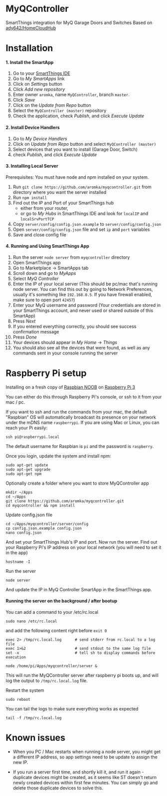 # MyQController

SmartThings integration for MyQ Garage Doors and Switches
Based on [ady642/HomeCloudHub](https://github.com/ady624/HomeCloudHub)

# Installation

#### 1. Install the SmartApp

 1. Go to your [SmartThings IDE](https://graph.api.smartthings.com/login/auth)
 1. Go to *My SmartApps* link 
 1. Click on *Settings* button 
 1. Click *Add new repository*
 1. Enter owner `aromka`, name `MyQController`, branch `master`. 
 1. Click *Save*
 1. Click on the *Update from Repo* button 
 1. Select the `MyQController (master)` repository
 1. Check the application, check *Publish*, and click *Execute Update*
 
#### 2. Install Device Handlers
 
 1. Go to *My Device Handlers*
 1. Click on *Update from Repo* button and select `MyQController (master)`
 1. Select devices that you want to install (Garage Door, Switch)
 1. check *Publish*, and click *Execute Update*

#### 3. Installing Local Server

Prerequisites: You must have node and npm installed on your system.

 1. Run `git clone https://github.com/aromka/myqcontroller.git` from directory where you want the server installed
 1. Run `npm install`
 1. Find out the IP and Port of your SmartThings hub 
    - either from your router, 
    - or go to *My Hubs* in SmartThings IDE and look for `localIP` and `localSrvPortTCP`
 1. Copy `server/config/config.json.example` to `server/config/config.json` 
 1. Open `server/config/config.json` file and set `ip` and `port` variables
 1. Save and close config file

#### 4. Running and Using SmartThings App

 1. Run the server `node server` from `myqcontroller` directory
 1. Open SmartThings app
 1. Go to Marketplace -> SmartApps tab
 1. Scroll down and go to *MyApps*
 1. Select *MyQ Controller*
 1. Enter the IP of your local server 
    (This should be pc/mac that's running node server. You can find this out by going to Network Preferences, usually it's something like `192.168.0.5`. If you have firewall enabled, make sure to open port `42457`)
 1. Enter your MyQ username and password 
    (Your credentials are stored in your SmartThings account, and never used or shared outside of this SmartApp)
 1. Press *Next*
 1. If you entered everything correctly, you should see success confirmation message
 1. Press *Done*
 1. Your devices should appear in *My Home* -> *Things*
 1. You should also see all the devices that were found, as well as any commands sent in your console running the server
    
    
# Raspberry Pi setup

Installing on a fresh copy of [Raspbian NOOB](https://www.raspberrypi.org/downloads/noobs/) on [Raspberry Pi 3](https://www.amazon.com/gp/product/B01CD5VC92/ref=as_li_tl?ie=UTF8&camp=1789&creative=9325&creativeASIN=B01CD5VC92&linkCode=as2&tag=aromka-20&linkId=ae74c6aa2ea4a794b8662d6c9dcdc464)

You can either do this through Raspberry Pi's console, or ssh to it from your mac / pc.

If you want to ssh and run the commands from your mac, the default "Raspbian" OS will automatically broadcast its presence on your network under the mDNS name `raspberrypi`. If you are using Mac or Linux, you can reach your Pi easily:

    ssh pi@raspberrypi.local
    
The default username for Raspbian is `pi` and the password is `raspberry`.

Once you login, update the system and install npm:
 
    sudo apt-get update
    sudo apt-get upgrade
    sudo apt-get npm
   
Optionally create a folder where you want to store MyQController app
 
    mkdir ~/Apps
    cd ~/Apps
    git clone https://github.com/aromka/myqcontroller.git
    cd myqcontroller && npm install
    
Update config.json file

    cd ~/Apps/myqcontroller/server/config
    cp config.json.example config.json
    nano config.json

And set your SmartThings Hub's IP and port. Now run the server.
Find out your Raspberry Pi's IP address on your local network (you will need to set it in the app)

    hostname -I
    
Run the server
    
    node server
    
And update the IP in MyQ Controller SmartApp in the SmartThings app.


#### Running the server on the background / after bootup

You can add a command to your /etc/rc.local

    sudo nano /etc/rc.local
    
and add the following content right before `exit 0`

    exec 2> /tmp/rc.local.log      # send stderr from rc.local to a log file
    exec 1>&2                      # send stdout to the same log file
    set -x                         # tell sh to display commands before execution
    
    node /home/pi/Apps/myqcontroller/server &

This will run the MyQController server after raspberry pi boots up, and will log the output to `/tmp/rc.local.log` file.

Restart the system

    sudo reboot
    
You can tail the logs to make sure everything works as expected

    tail -f /tmp/rc.local.log 
    

    
# Known issues
 
 * When you PC / Mac restarts when running a node server, you might get a different IP address, so app settings need to be update to assign the new IP.
 
 * If you run a server first time, and shortly kill it, and run it again - duplicate devices might be created, as it seems like ST doesn't return newly created devices within first few minutes. You can simply go and delete those duplicate devices to solve this.
